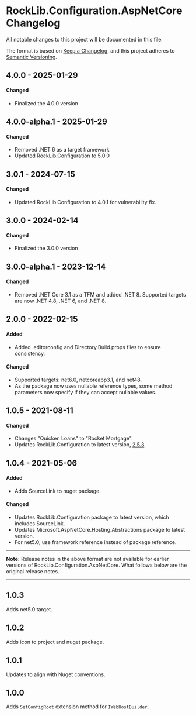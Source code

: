 # RockLib.Configuration.AspNetCore Changelog

All notable changes to this project will be documented in this file.

The format is based on [Keep a Changelog](https://keepachangelog.com/en/1.0.0/),
and this project adheres to [Semantic Versioning](https://semver.org/spec/v2.0.0.html).

## 4.0.0 - 2025-01-29

#### Changed
- Finalized the 4.0.0 version

## 4.0.0-alpha.1 - 2025-01-29

#### Changed
- Removed .NET 6 as a target framework
- Updated RockLib.Configuration to 5.0.0

## 3.0.1 - 2024-07-15

#### Changed
- Updated RockLib.Configuration to 4.0.1 for vulnerability fix.

## 3.0.0 - 2024-02-14

#### Changed
- Finalized the 3.0.0 version

## 3.0.0-alpha.1 - 2023-12-14

#### Changed
- Removed .NET Core 3.1 as a TFM and added .NET 8. Supported targets are now .NET 4.8, .NET 6, and .NET 8.

## 2.0.0 - 2022-02-15

#### Added

- Added .editorconfig and Directory.Build.props files to ensure consistency.

#### Changed

- Supported targets: net6.0, netcoreapp3.1, and net48.
- As the package now uses nullable reference types, some method parameters now specify if they can accept nullable values.

## 1.0.5 - 2021-08-11

#### Changed

- Changes "Quicken Loans" to "Rocket Mortgage".
- Updates RockLib.Configuration to latest version, [2.5.3](https://github.com/RockLib/RockLib.Configuration/blob/main/RockLib.Configuration/CHANGELOG.md#253---2021-08-11).

## 1.0.4 - 2021-05-06

#### Added

- Adds SourceLink to nuget package.

#### Changed

- Updates RockLib.Configuration package to latest version, which includes SourceLink.
- Updates Microsoft.AspNetCore.Hosting.Abstractions package to latest version.
- For net5.0, use framework reference instead of package reference.

----

**Note:** Release notes in the above format are not available for earlier versions of
RockLib.Configuration.AspNetCore. What follows below are the original release notes.

----

## 1.0.3

Adds net5.0 target.

## 1.0.2

Adds icon to project and nuget package.

## 1.0.1

Updates to align with Nuget conventions.

## 1.0.0

Adds `SetConfigRoot` extension method for `IWebHostBuilder`.
